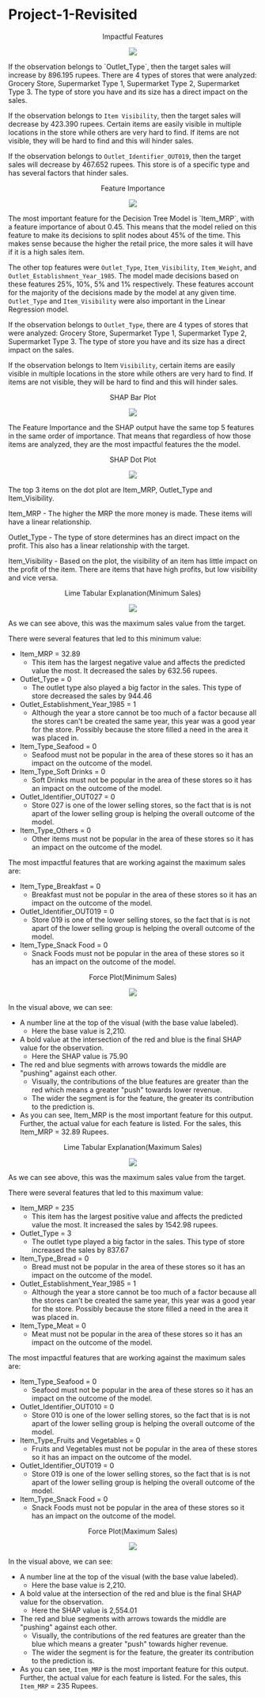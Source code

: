 # Project-1-Revisited

<p align = "center"> 
Impactful Features
</p>

<p align = "center"> 
<img src = "https://github.com/jaytrey777/Project-1-Revisited/blob/main/Images/Lin_Reg_3_Largest_Coefficients.png">
</p>
<p>
If the observation belongs to `Outlet_Type`, then the target sales will increase by 896.195 rupees. There are 4 types of stores that were analyzed: Grocery Store, Supermarket Type 1, Supermarket Type 2, Supermarket Type 3. The type of store you have and its size has a direct impact on the sales.

If the observation belongs to `Item Visibility`, then the target sales will decrease by 423.390 rupees. Certain items are easily visible in multiple locations in the store while others are very hard to find. If items are not visible, they will be hard to find and this will hinder sales.

If the observation belongs to `Outlet_Identifier_OUT019`, then the target sales will decrease by 467.652 rupees. This store is of a specific type and has several factors that hinder sales.
</p>


<p align = "center"> 
Feature Importance
</p>

<p align = "center"> 
<img src = "https://github.com/jaytrey777/Project-1-Revisited/blob/main/Images/Dec_Tree_5_Most_Important_Features.png">
</p>
<p>
The most important feature for the Decision Tree Model is `Item_MRP`, with a feature importance of about 0.45. This means that the model relied on this feature to make its decisions to split nodes about 45% of the time. This makes sense because the higher the retail price, the more sales it will have if it is a high sales item.  

The other top features were `Outlet_Type`, `Item_Visibility`, `Item_Weight`, and `Outlet_Establishment_Year_1985`. The model made decisions based on these features 25%, 10%, 5% and 1% respectively. These features account for the majority of the decisions made by the model at any given time. `Outlet_Type` and `Item_Visibility` were also important in the Linear Regression model.

If the observation belongs to `Outlet_Type`, there are 4 types of stores that were analyzed: Grocery Store, Supermarket Type 1, Supermarket Type 2, Supermarket Type 3. The type of store you have and its size has a direct impact on the sales.

If the observation belongs to Item `Visibility`, certain items are easily visible in multiple locations in the store while others are very hard to find. If items are not visible, they will be hard to find and this will hinder sales.
</p>


<p align = "center"> 
SHAP Bar Plot
</p>

<p align = "center"> 
<img src = "https://github.com/jaytrey777/Project-1-Revisited/blob/main/Images/Dec_Tree_SHAP_Bar_Plot.png">
</p>

The Feature Importance and the SHAP output have the same top 5 features in the same order of importance. That means that regardless of how those items are analyzed, they are the most impactful features the the model.


<p align = "center"> 
SHAP Dot Plot
</p>

<p align = "center"> 
<img src = "https://github.com/jaytrey777/Project-1-Revisited/blob/main/Images/Dec_Tree_SHAP_Dot_Plot.png">
</p>

The top 3 items on the dot plot are Item_MRP, Outlet_Type and Item_Visibility.
<p>
Item_MRP - The higher the MRP the more money is made. These items will have a linear relationship.
</p>
<p>
Outlet_Type - The type of store determines has an direct impact on the profit. This also has a linear relationship with the target.
</p>
<p>
Item_Visibility - Based on the plot, the visibility of an item has little impact on the profit of the item. There are items that have high profits, but low visibility and vice versa.
</p>


<p align = "center"> 
Lime Tabular Explanation(Minimum Sales)
</p>

<p align = "center"> 
<img src = "https://github.com/jaytrey777/Project-1-Revisited/blob/main/Images/LIME_Min_Sales.png">
</p>

As we can see above, this was the maximum sales value from the target.

There were several features that led to this minimum value:
- Item_MRP = 32.89
  - This item has the largest negative value and affects the predicted value the most. It decreased the sales by 632.56 rupees.
- Outlet_Type = 0
  - The outlet type also played a big factor in the sales. This type of store decreased the sales by 944.46
- Outlet_Establishment_Year_1985 = 1
  - Although the year a store cannot be too much of a factor because all the stores can't be created the same year, this year was a good year for the store. Possibly because the store filled a need in the area it was placed in. 
- Item_Type_Seafood = 0
  - Seafood must not be popular in the area of these stores so it has an impact on the outcome of the model.
- Item_Type_Soft Drinks = 0
  - Soft Drinks must not be popular in the area of these stores so it has an impact on the outcome of the model. 
- Outlet_Identifier_OUT027 = 0
  - Store 027 is one of the lower selling stores, so the fact that is is not apart of the lower selling group is helping the overall outcome of the model. 
- Item_Type_Others = 0
  - Other items must not be popular in the area of these stores so it has an impact on the outcome of the model.

The most impactful features that are working against the maximum sales are:

- Item_Type_Breakfast = 0
  - Breakfast must not be popular in the area of these stores so it has an impact on the outcome of the model.
- Outlet_Identifier_OUT019 = 0
  - Store 019 is one of the lower selling stores, so the fact that is is not apart of the lower selling group is helping the overall outcome of the model.
- Item_Type_Snack Food = 0
  - Snack Foods must not be popular in the area of these stores so it has an impact on the outcome of the model.
</p>


<p align = "center"> 
Force Plot(Minimum Sales)
</p>

<p align = "center"> 
<img src = "https://github.com/jaytrey777/Project-1-Revisited/blob/main/Images/Force_Plot_Min_Sales.png">
</p>

In the visual above, we can see:

* A number line at the top of the visual (with the base value labeled).
  * Here the base value is 2,210.
* A bold value at the intersection of the red and blue is the final SHAP value for the observation.
  * Here the SHAP value is 75.90
* The red and blue segments with arrows towards the middle are "pushing" against each other.
  * Visually, the contributions of the blue features are greater than the red which means a greater "push" towards lower revenue.
  * The wider the segment is for the feature, the greater its contribution to the prediction is.
* As you can see, Item_MRP is the most important feature for this output. Further, the actual value for each feature is listed. For the sales, this Item_MRP = 32.89 Rupees.
</p>


<p align = "center"> 
Lime Tabular Explanation(Maximum Sales)
</p>

<p align = "center"> 
<img src = "https://github.com/jaytrey777/Project-1-Revisited/blob/main/Images/LIME_Max_Sales.png">
</p>

As we can see above, this was the maximum sales value from the target.


There were several features that led to this maximum value:
- Item_MRP = 235
  - This item has the largest positive value and affects the predicted value the most. It increased the sales by 1542.98 rupees.
- Outlet_Type = 3
  - The outlet type played a big factor in the sales. This type of store increased the sales by 837.67
- Item_Type_Bread = 0
  - Bread must not be popular in the area of these stores so it has an impact on the outcome of the model.
- Outlet_Establishment_Year_1985 = 1
  - Although the year a store cannot be too much of a factor because all the stores can't be created the same year, this year was a good year for the store. Possibly because the store filled a need in the area it was placed in. 
- Item_Type_Meat = 0
  - Meat must not be popular in the area of these stores so it has an impact on the outcome of the model.

The most impactful features that are working against the maximum sales are:
- Item_Type_Seafood = 0
  - Seafood must not be popular in the area of these stores so it has an impact on the outcome of the model.
- Outlet_Identifier_OUT010 = 0
  - Store 010 is one of the lower selling stores, so the fact that is is not apart of the lower selling group is helping the overall outcome of the model.
- Item_Type_Fruits and Vegetables = 0
  - Fruits and Vegetables must not be popular in the area of these stores so it has an impact on the outcome of the model.
- Outlet_Identifier_OUT019 = 0
  - Store 019 is one of the lower selling stores, so the fact that is is not apart of the lower selling group is helping the overall outcome of the model.
- Item_Type_Snack Food = 0
  - Snack Foods must not be popular in the area of these stores so it has an impact on the outcome of the model.
</p>


<p align = "center"> 
Force Plot(Maximum Sales)
</p>

<p align = "center"> 
<img src = "https://github.com/jaytrey777/Project-1-Revisited/blob/main/Images/Force_Plot_Max_Sales.png">
</p>

In the visual above, we can see:

- A number line at the top of the visual (with the base value labeled).
  - Here the base value is 2,210.
- A bold value at the intersection of the red and blue is the final SHAP value for the observation.
  - Here the SHAP value is 2,554.01
- The red and blue segments with arrows towards the middle are "pushing" against each other.
  - Visually, the contributions of the red features are greater than the blue which means a greater "push" towards higher revenue.
  - The wider the segment is for the feature, the greater its contribution to the prediction is.
- As you can see, `Item_MRP` is the most important feature for this output. Further, the actual value for each feature is listed. For the sales, this `Item_MRP` = 235 Rupees.
</p>
